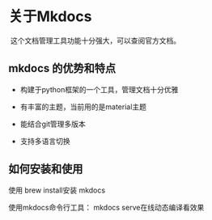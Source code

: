 # 关于Mkdocs

​       这个文档管理工具功能十分强大，可以查阅官方文档。

## mkdocs 的优势和特点

* 构建于python框架的一个工具，管理文档十分优雅

* 有丰富的主题，当前用的是material主题

* 能结合git管理多版本

* 支持多语言切换

  

## 如何安装和使用

使用 brew install安装 mkdocs

使用mkdocs命令行工具： mkdocs serve在线动态编译看效果